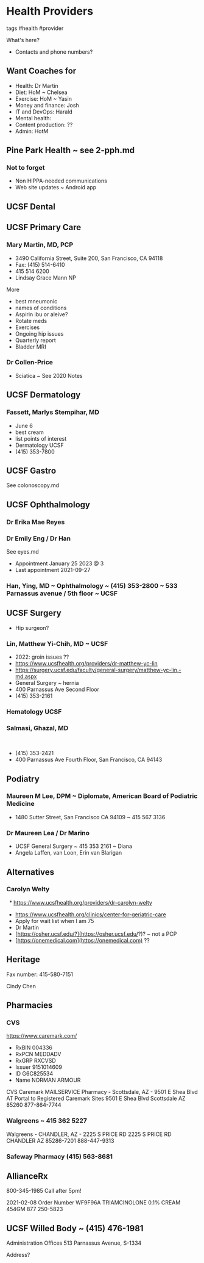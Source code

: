 # Health Providers

tags #health #provider

What's here?

* Contacts and phone numbers?

## Want Coaches for

* Health: Dr Martin
* Diet: HoM ~ Chelsea
* Exercise: HoM ~ Yasin
* Money and finance: Josh
* IT and DevOps: Harald
* Mental health:
* Content production: ??
* Admin: HotM


## Pine Park Health ~ see 2-pph.md



### Not to forget

* Non HIPPA-needed communications
* Web site updates ~ Android app

## UCSF Dental


## UCSF Primary Care

### Mary Martin, MD, PCP

* 3490 California Street, Suite 200, San Francisco, CA 94118
* Fax: (415) 514-6410
* 415 514 6200
* Lindsay Grace Mann NP

More
* best mneumonic
* names of conditions
* Aspirin ibu or aleive?
* Rotate meds
* Exercises
* Ongoing hip issues
* Quarterly report
* Bladder MRI


### Dr Collen-Price

* Sciatica ~ See 2020 Notes

## UCSF Dermatology

### Fassett, Marlys Stempihar, MD

* June 6
* best cream
* list points of interest
* Dermatology UCSF
* (415) 353-7800


## UCSF Gastro

See colonoscopy.md

## UCSF Ophthalmology

### Dr Erika Mae Reyes

### Dr Emily Eng / Dr Han

See eyes.md
* Appointment January 25 2023 @ 3
* Last appointment 2021-09-27

### Han, Ying, MD ~ Ophthalmology ~ (415) 353-2800 ~ 533 Parnassus avenue / 5th floor ~ UCSF



## UCSF Surgery

* Hip surgeon?

### Lin, Matthew Yi-Chih, MD ~ UCSF

* 2022: groin issues ??
* https://www.ucsfhealth.org/providers/dr-matthew-yc-lin
* https://surgery.ucsf.edu/faculty/general-surgery/matthew-yc-lin,-md.aspx
* General Surgery ~ hernia
* 400 Parnassus Ave Second Floor
* (415) 353-2161

### Hematology UCSF

### Salmasi, Ghazal, MD
 
* (415) 353-2421
* 400 Parnassus Ave Fourth Floor, San Francisco, CA 94143



## Podiatry

### Maureen M Lee, DPM ~ Diplomate, American Board of Podiatric Medicine

* 1480 Sutter Street, San Francisco CA 94109 ~ 415 567 3136

### Dr Maureen Lea / Dr Marino
* UCSF General Surgery ~ 415 353 2161 ~ Diana
* Angela Laffen, van Loon, Erin van Blarigan


## Alternatives

### Carolyn Welty
  * https://www.ucsfhealth.org/providers/dr-carolyn-welty
* https://www.ucsfhealth.org/clinics/center-for-geriatric-care
* Apply for wait list when I am 75
* Dr Martin
* [https://osher.ucsf.edu/?](https://osher.ucsf.edu/?)? ~ not a PCP
* [https://onemedical.com](https://onemedical.com) ??


## Heritage

Fax number: 415-580-7151

Cindy Chen


## Pharmacies

### CVS

https://www.caremark.com/

* RxBIN 004336
* RxPCN MEDDADV
* RxGRP RXCVSD
* Issuer 9151014609
* ID G6C825534
* Name NORMAN ARMOUR

CVS Caremark MAILSERVICE Pharmacy - Scottsdale, AZ - 9501 E Shea Blvd AT Portal to Registered Caremark Sites
9501 E Shea Blvd
Scottsdale AZ 85260
877-864-7744


### Walgreens ~ 415 362 5227

Walgreens - CHANDLER, AZ - 2225 S PRICE RD
2225 S PRICE RD
CHANDLER AZ 85286-7201
888-447-9313

### Safeway Pharmacy (415) 563-8681


## AllianceRx

800-345-1985 Call after 5pm!

2021-02-08
Order Number WF9F96A
TRIAMCINOLONE 0.1% CREAM 454GM
877 250-5823



## UCSF Willed Body ~ (415) 476-1981

Administration Offices 513 Parnassus Avenue, S-1334

Address?
